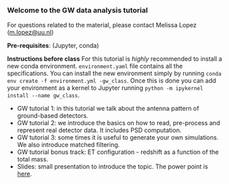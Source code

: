 ### Welcome to the GW data analysis tutorial

For questions related to the material, please contact Melissa Lopez (m.lopez@uu.nl)

**Pre-requisites**: (Jupyter, conda)

**Instructions before class** For this tutorial is _highly_ recommended to install a new conda environment. `environment.yaml` file contains all the specifications. You can install the new environment simply by running `conda env create -f environment.yml -gw_class`. Once this is done you can add your environment as a kernel to Jupyter running `python -m ipykernel install --name gw_class`.

- GW tutorial 1: in this tutorial we talk about the antenna pattern of ground-based detectors.
- GW tutorial 2: we introduce the basics on how to read, pre-process and represent real detector data. It includes PSD computation.
- GW tutorial 3: some times it is useful to generate your own simulations. We also introduce matched filtering.
- GW tutorial bonus track: ET configuration - redshift as a function of the total mass.
- Slides: small presentation to introduce the topic. The power point is [here](https://surfdrive.surf.nl/files/index.php/s/BqEw3mh1N5w7jG8).
